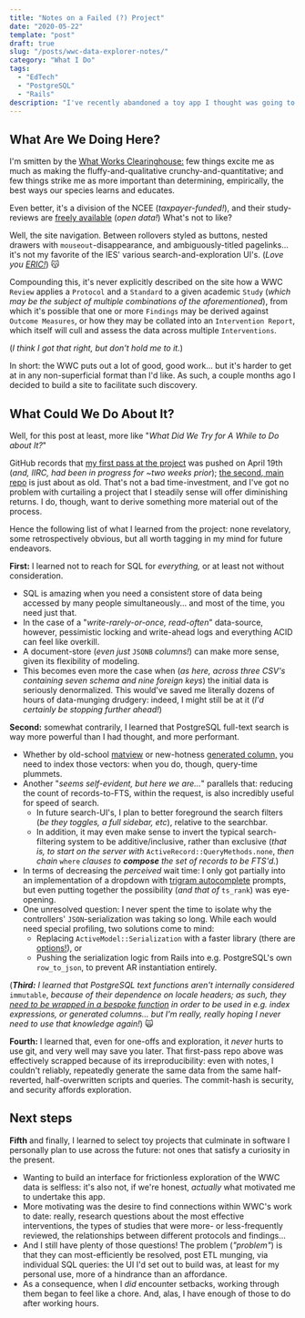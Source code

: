 ```yaml
---
title: "Notes on a Failed (?) Project"
date: "2020-05-22"
template: "post"
draft: true
slug: "/posts/wwc-data-explorer-notes/"
category: "What I Do"
tags:
  - "EdTech"
  - "PostgreSQL"
  - "Rails"
description: "I've recently abandoned a toy app I thought was going to be awesome. Here's what I learned from working on it."
---
```


## What Are We Doing Here?

I'm smitten by the [What Works Clearinghouse:](https://ies.ed.gov/ncee/wwc/WhatWeDo) few things excite me as much as making the fluffy-and-qualitative crunchy-and-quantitative; and few things strike me as more important than determining, empirically, the best ways our species learns and educates.

Even better, it's a division of the NCEE (_taxpayer-funded!_), and their study-reviews are [freely available](https://ies.ed.gov/ncee/wwc/StudyFindings) (_open data!_) What's not to like?

Well, the site navigation. Between rollovers styled as buttons, nested drawers with `mouseout`-disappearance, and ambiguously-titled pagelinks... it's not my favorite of the IES' various search-and-exploration UI's. (_Love you [ERIC!](https://eric.ed.gov/)_) 😽

Compounding this, it's never explicitly described on the site how a WWC `Review` applies a `Protocol` and a `Standard` to a given academic `Study` (_which may be the subject of multiple combinations of the aforementioned_), from which it's possible that one or more `Findings` may be derived against `Outcome Measures`, or how they may be collated into an `Intervention Report`, which itself will cull and assess the data across multiple `Interventions`. 

(_I think I got that right, but don't hold me to it._)

In short: the WWC puts out a lot of good, good work... but it's harder to get at in any non-superficial format than I'd like. As such, a couple months ago I decided to build a site to facilitate such discovery.

## What Could We Do About It?

Well, for this post at least, more like "_What Did We Try for A While to Do about It?_" 

GitHub records that [my first pass at the project](https://github.com/ypaulsussman/wwc_sql) was pushed on April 19th (_and, IIRC, had been in progress for ~two weeks prior_); [the second, main repo](https://github.com/ypaulsussman/wwc_api) is just about as old. That's not a bad time-investment, and I've got no problem with curtailing a project that I steadily sense will offer diminishing returns. I do, though, want to derive something more material out of the process.

Hence the following list of what I learned from the project: none revelatory, some retrospectively obvious, but all worth tagging in my mind for future endeavors.

**First:** I learned not to reach for SQL for _everything,_ or at least not without consideration.
- SQL is amazing when you need a consistent store of data being accessed by many people simultaneously... and most of the time, you need just that.
- In the case of a "_write-rarely-or-once, read-often_" data-source, however, pessimistic locking and write-ahead logs and everything ACID can feel like overkill.
- A document-store (_even just_ `JSONB` _columns!_) can make more sense, given its flexibility of modeling.
- This becomes even more the case when (_as here, across three CSV's containing seven schema and nine foreign keys_) the initial data is seriously denormalized. This would've saved me literally dozens of hours of data-munging drudgery: indeed, I might still be at it (_I'd certainly be stopping further ahead!_)

**Second:** somewhat contrarily, I learned that PostgreSQL full-text search is way more powerful than I had thought, and more performant.
- Whether by old-school [matview](https://thoughtbot.com/blog/optimizing-full-text-search-with-postgres-tsvector-columns-and-triggers) or new-hotness [generated column,](https://pganalyze.com/blog/full-text-search-ruby-rails-postgres) you need to index those vectors: when you do, though, query-time plummets.
- Another "_seems self-evident, but here we are..._" parallels that: reducing the count of records-to-FTS, within the request, is also incredibly useful for speed of search. 
  - In future search-UI's, I plan to better foreground the search filters (_be they toggles, a full sidebar, etc_), relative to the searchbar.
  - In addition, it may even make sense to invert the typical search-filtering system to be additive/inclusive, rather than exclusive (_that is, to start on the server with_ `ActiveRecord::QueryMethods.none`, _then chain_ `where` _clauses to **compose** the set of records to be FTS'd._)
- In terms of decreasing the _perceived_ wait time: I only got partially into an implementation of a dropdown with [trigram autocomplete](https://www.postgresql.org/docs/current/pgtrgm.html#id-1.11.7.40.8) prompts, but even putting together the possibility (_and that of_ `ts_rank`) was eye-opening.
- One unresolved question: I never spent the time to isolate why the controllers' `JSON`-serialization was taking so long. While each would need special profiling, two solutions come to mind: 
  - Replacing `ActiveModel::Serialization` with a faster library (there are [options!](https://github.com/Netflix/fast_jsonapi)), or
  - Pushing the serialization logic from Rails into e.g. PostgreSQL's own `row_to_json`, to prevent AR instantiation entirely.

(_**Third:** I learned that PostgreSQL text functions aren't internally considered_ `immutable`, _because of their dependence on locale headers; as such, they_ [_need to be wrapped in a bespoke function_](https://github.com/ypaulsussman/wwc_api/blob/fd316fd53bb481f55a2f99d4848dbf237bc9498c/db/migrate/20200507003934_add_searchable_fields_to_studies.rb#L6) _in order to be used in e.g. index expressions, or generated columns... but I'm really, really hoping I never need to use that knowledge again!_) 🙀

**Fourth:** I learned that, even for one-offs and exploration, it _never_ hurts to use git, and very well may save you later. That first-pass repo above was effectively scrapped because of its irreproducibility: even with notes, I couldn't reliably, repeatedly generate the same data from the same half-reverted, half-overwritten scripts and queries. The commit-hash is security, and security affords exploration.

## Next steps

**Fifth** and finally, I learned to select toy projects that culminate in software I personally plan to use across the future: not ones that satisfy a curiosity in the present.
- Wanting to build an interface for frictionless exploration of the WWC data is selfless: it's also not, if we're honest, _actually_ what motivated me to undertake this app.
- More motivating was the desire to find connections within WWC's work to date: really, research questions about the most effective interventions, the types of studies that were more- or less-frequently reviewed, the relationships between different protocols and findings...
- And I still have plenty of those questions! The problem (_"problem"_) is that they can most-efficiently be resolved, post ETL munging, via individual SQL queries: the UI I'd set out to build was, at least for my personal use, more of a hindrance than an affordance.
- As a consequence, when I _did_ encounter setbacks, working through them began to feel like a chore. And, alas, I have enough of those to do after working hours.
